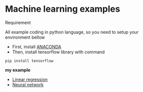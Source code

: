 # Machine learning examples

Requirement

All example coding in python language, so you need to setup your environment bellow 

* First, install [ANACONDA](https://www.continuum.io/downloads)
* Then, install tensorflow library with command

`pip install tensorflow`

__my example__ 

* [Linear regression](Linear_regression)
* [Neural network](Neural_network)
